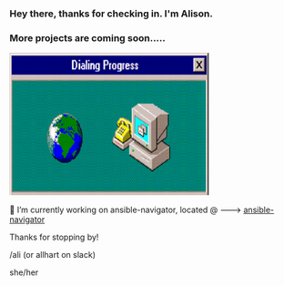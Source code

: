 ### Hey there, thanks for checking in. I'm Alison. 

### More projects are coming soon.....

<img src="https://github.com/alisonlhart/alisonlhart/blob/main/resources/images/giphy.gif" width="350" height="250">


🔭 I’m currently working on ansible-navigator, located @ ---> [ansible-navigator](https://github.com/ansible/ansible-navigator/)

Thanks for stopping by! 

/ali (or allhart on slack)

she/her


<!--
**alisonlhart/alisonlhart** is a ✨ _special_ ✨ repository because its `README.md` (this file) appears on your GitHub profile.

Here are some ideas to get you started:

- 🔭 I’m currently working on ...
- 🌱 I’m currently learning ...
- 👯 I’m looking to collaborate on ...
- 🤔 I’m looking for help with ...
- 💬 Ask me about ...
- 📫 How to reach me: ...
- 😄 Pronouns: ...
- ⚡ Fun fact: ...
-->
